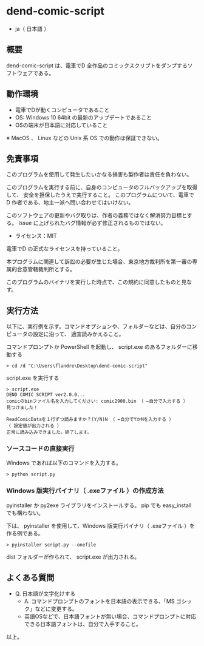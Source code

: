 # dend-comic-script

* ja（ 日本語 ）

## 概要

dend-comic-script は、電車でD 全作品のコミックスクリプトをダンプするソフトウェアである。

## 動作環境

* 電車でDが動くコンピュータであること
* OS: Windows 10 64bit の最新のアップデートであること
* OSの端末が日本語に対応していること

※ MacOS 、 Linux などの Unix 系 OS での動作は保証できない。


## 免責事項

このプログラムを使用して発生したいかなる損害も製作者は責任を負わない。

このプログラムを実行する前に、自身のコンピュータのフルバックアップを取得して、
安全を担保したうえで実行すること。
このプログラムについて、電車でD 作者である、地主一派へ問い合わせてはいけない。

このソフトウェアの更新やバグ取りは、作者の義務ではなく解消努力目標とする。
Issue に上げられたバグ情報が必ず修正されるものではない。

* ライセンス：MIT

電車でD の正式なライセンスを持っていること。

本プログラムに関連して訴訟の必要が生じた場合、東京地方裁判所を第一審の専属的合意管轄裁判所とする。

このプログラムのバイナリを実行した時点で、この規約に同意したものと見なす。

## 実行方法

以下に、実行例を示す。コマンドオプションや、フォルダーなどは、自分のコンピュータの設定に沿って、
適宜読みかえること。

コマンドプロンプトか PowerShell を起動し、 script.exe のあるフォルダーに移動する

````
> cd /d "C:\Users\flandre\Desktop\dend-comic-script"
````

script.exe を実行する

````
> script.exe
DEND COMIC SCRIPT ver2.0.0...
comicのbinファイル名を入力してください: comic2900.bin （ ←自分で入力する ）
見つけました！

ReadComicDataを１行ずつ読みますか？(Y/N)N （ ←自分でYかNを入力する ）
（ 設定値が出力される ）
正常に読み込みできました。終了します。
````


### ソースコードの直接実行

Windows であれば以下のコマンドを入力する。


````
> python script.py
````

### Windows 版実行バイナリ（ .exeファイル ）の作成方法

pyinstaller か py2exe ライブラリをインストールする。 pip でも  easy_install  でも構わない。

下は、 pyinstaller を使用して、Windows 版実行バイナリ（ .exeファイル ）を作る例である。

````
> pyinstaller script.py --onefile
````

dist フォルダーが作られて、 script.exe が出力される。

## よくある質問

* Q. 日本語が文字化けする
  * A. コマンドプロンプトのフォントを日本語の表示できる、「MS ゴシック」などに変更する。
  * 英語OSなどで、日本語フォントが無い場合、コマンドプロンプトに対応できる日本語フォントは、自分で入手すること。

以上。
